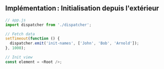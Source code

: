 ## Implémentation : Initialisation depuis l'extérieur

```js
// app.js
import dispatcher from './dispatcher';

// Fetch data
setTimeout(function () {
  dispatcher.emit('init-names', ['John', 'Bob', 'Arnold']);
}, 1000);

// Init view
const element = <Root />;
```
